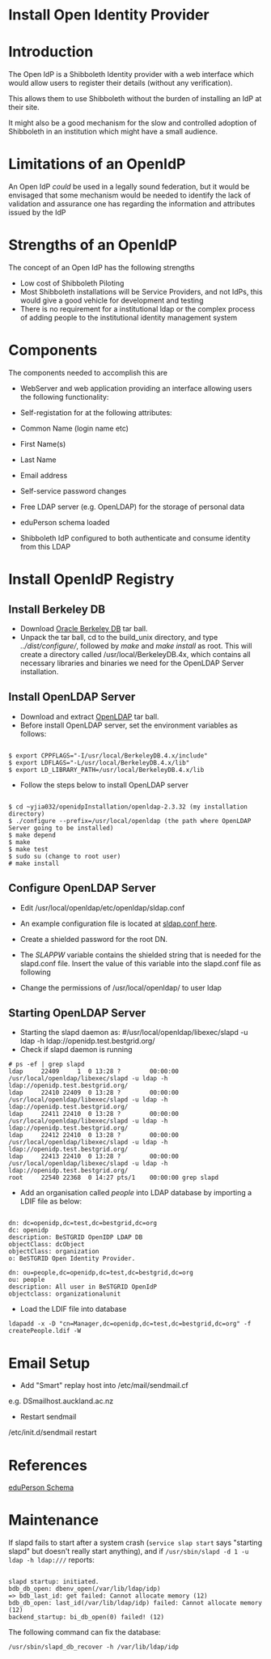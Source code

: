 # Install Open Identity Provider

# Introduction

The Open IdP is a Shibboleth Identity provider with a web interface which would allow users to register their details (without any verification).

This allows them to use Shibboleth without the burden of installing an IdP at their site.

It might also be a good mechanism for the slow and controlled adoption of Shibboleth in an institution which might have a small audience.

# Limitations of an OpenIdP

An Open IdP *could* be used in a legally sound federation, but it would be envisaged that some mechanism would be needed to identify the lack of validation and assurance one has regarding the information and attributes issued by the IdP

# Strengths of an OpenIdP

The concept of an Open IdP has the following strengths 

- Low cost of Shibboleth Piloting
- Most Shibboleth installations will be Service Providers, and not IdPs, this would give a good vehicle for development and testing
- There is no requirement for a institutional ldap or the complex process of adding people to the institutional identity management system

# Components

The components needed to accomplish this are

- WebServer and web application providing an interface allowing users the following functionality:
	
- Self-registation for at the following attributes:
		
- Common Name (login name etc)
- First Name(s)
- Last Name
- Email address
- Self-service password changes
- Free LDAP server (e.g. OpenLDAP) for the storage of personal data
	
- eduPerson schema loaded
- Shibboleth IdP configured to both authenticate and consume identity from this LDAP

# Install OpenIdP Registry

## Install Berkeley DB

- Download [Oracle Berkeley DB](http://www.oracle.com/technology/software/products/berkeley-db/index.html) tar ball.
- Unpack the tar ball, cd to the build_unix directory, and type *../dist/configure/*, followed by *make* and *make install* as root. This will create a directory called /usr/local/BerkeleyDB.4x, which contains all necessary libraries and binaries we need for the OpenLDAP Server installation.

## Install OpenLDAP Server

- Download and extract [OpenLDAP](http://www.openldap.org/software/download/) tar ball.
- Before install OpenLDAP server, set the environment variables as follows:

``` 

$ export CPPFLAGS="-I/usr/local/BerkeleyDB.4.x/include"
$ export LDFLAGS="-L/usr/local/BerkeleyDB.4.x/lib"
$ export LD_LIBRARY_PATH=/usr/local/BerkeleyDB.4.x/lib

```
- Follow the steps below to install OpenLDAP server

``` 

$ cd ~yjia032/openidpInstallation/openldap-2.3.32 (my installation directory)
$ ./configure --prefix=/usr/local/openldap (the path where OpenLDAP Server going to be installed)
$ make depend
$ make
$ make test
$ sudo su (change to root user)
# make install

```

## Configure OpenLDAP Server

- Edit /usr/local/openldap/etc/openldap/sldap.conf
- An example configuration file is located at [sldap.conf here](sldapconf-here.md).
- Create a shielded password for the root DN.



- The *SLAPPW* variable contains the shielded string that is needed for the slapd.conf file. Insert the value of this variable into the slapd.conf file as following



- Change the permissions of /usr/local/openldap/ to user ldap

## Starting OpenLDAP Server

- Starting the slapd daemon as: #/usr/local/openldap/libexec/slapd -u ldap -h ldap://openidp.test.bestgrid.org/
- Check if slapd daemon is running

``` 
# ps -ef | grep slapd
ldap     22409     1  0 13:28 ?        00:00:00 /usr/local/openldap/libexec/slapd -u ldap -h ldap://openidp.test.bestgrid.org/
ldap     22410 22409  0 13:28 ?        00:00:00 /usr/local/openldap/libexec/slapd -u ldap -h ldap://openidp.test.bestgrid.org/
ldap     22411 22410  0 13:28 ?        00:00:00 /usr/local/openldap/libexec/slapd -u ldap -h ldap://openidp.test.bestgrid.org/
ldap     22412 22410  0 13:28 ?        00:00:00 /usr/local/openldap/libexec/slapd -u ldap -h ldap://openidp.test.bestgrid.org/
ldap     22413 22410  0 13:28 ?        00:00:00 /usr/local/openldap/libexec/slapd -u ldap -h ldap://openidp.test.bestgrid.org/
root     22540 22368  0 14:27 pts/1    00:00:00 grep slapd

```
- Add an organisation called *people* into LDAP database by importing a LDIF file as below:

``` 

dn: dc=openidp,dc=test,dc=bestgrid,dc=org
dc: openidp
description: BeSTGRID OpenIDP LDAP DB
objectClass: dcObject
objectClass: organization
o: BeSTGRID Open Identity Provider.

dn: ou=people,dc=openidp,dc=test,dc=bestgrid,dc=org
ou: people
description: All user in BeSTGRID OpenIdP
objectclass: organizationalunit

```
- Load the LDIF file into database

``` 
ldapadd -x -D "cn=Manager,dc=openidp,dc=test,dc=bestgrid,dc=org" -f createPeople.ldif -W
```

# Email Setup

- Add "Smart" replay host into /etc/mail/sendmail.cf

e.g. DSmailhost.auckland.ac.nz
- Restart sendmail

/etc/init.d/sendmail restart

# References

[eduPerson Schema](edupersonschema.md)

# Maintenance

If slapd fails to start after a system crash (`service slap start` says "starting slapd" but doesn't really start anything), and if `/usr/sbin/slapd -d 1 -u ldap -h ldap:///` reports:

``` 

slapd startup: initiated.
bdb_db_open: dbenv_open(/var/lib/ldap/idp)
=> bdb_last_id: get failed: Cannot allocate memory (12)
bdb_db_open: last_id(/var/lib/ldap/idp) failed: Cannot allocate memory (12)
backend_startup: bi_db_open(0) failed! (12)

```

The following command can fix the database:

``` 
/usr/sbin/slapd_db_recover -h /var/lib/ldap/idp
```
